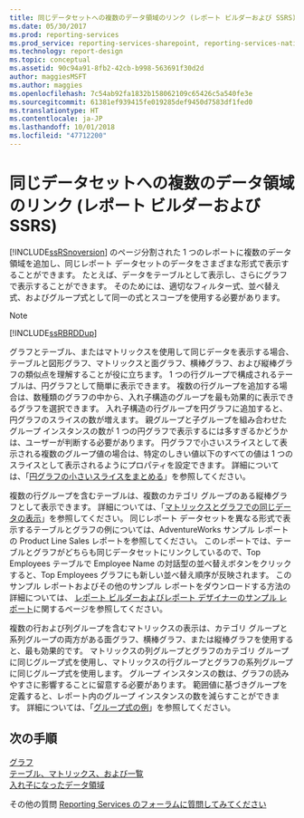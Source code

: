 ```yaml
---
title: 同じデータセットへの複数のデータ領域のリンク (レポート ビルダーおよび SSRS) | Microsoft Docs
ms.date: 05/30/2017
ms.prod: reporting-services
ms.prod_service: reporting-services-sharepoint, reporting-services-native
ms.technology: report-design
ms.topic: conceptual
ms.assetid: 90c94a91-8fb2-42cb-b998-563691f30d2d
author: maggiesMSFT
ms.author: maggies
ms.openlocfilehash: 7c54ab92fa1832b158062109c65426c5a540fe3e
ms.sourcegitcommit: 61381ef939415fe019285def9450d7583df1fed0
ms.translationtype: HT
ms.contentlocale: ja-JP
ms.lasthandoff: 10/01/2018
ms.locfileid: "47712200"
---
```

# <a name="linking-multiple-data-regions-to-the-same-dataset-report-builder-and-ssrs"></a>同じデータセットへの複数のデータ領域のリンク (レポート ビルダーおよび SSRS)

[!INCLUDE[ssRSnoversion](../../includes/ssrsnoversion-md.md)] のページ分割された 1 つのレポートに複数のデータ領域を追加し、同じレポート データセットのデータをさまざまな形式で表示することができます。 たとえば、データをテーブルとして表示し、さらにグラフで表示することができます。 そのためには、適切なフィルター式、並べ替え式、およびグループ式として同一の式とスコープを使用する必要があります。  
  
> [!NOTE]  
>  [!INCLUDE[ssRBRDDup](../../includes/ssrbrddup-md.md)]  
  
 グラフとテーブル、またはマトリックスを使用して同じデータを表示する場合、テーブルと図形グラフ、マトリックスと面グラフ、横棒グラフ、および縦棒グラフの類似点を理解することが役に立ちます。 1 つの行グループで構成されるテーブルは、円グラフとして簡単に表示できます。 複数の行グループを追加する場合は、数種類のグラフの中から、入れ子構造のグループを最も効果的に表示できるグラフを選択できます。 入れ子構造の行グループを円グラフに追加すると、円グラフのスライスの数が増えます。 親グループと子グループを組み合わせたグループ インスタンスの数が 1 つの円グラフで表示するには多すぎるかどうかは、ユーザーが判断する必要があります。 円グラフで小さいスライスとして表示される複数のグループ値の場合は、特定のしきい値以下のすべての値は 1 つのスライスとして表示されるようにプロパティを設定できます。 詳細については、「[円グラフの小さいスライスをまとめる](../../reporting-services/report-design/collect-small-slices-on-a-pie-chart-report-builder-and-ssrs.md)」を参照してください。  
  
 複数の行グループを含むテーブルは、複数のカテゴリ グループのある縦棒グラフとして表示できます。 詳細については、「[マトリックスとグラフでの同じデータの表示](../../reporting-services/report-design/display-the-same-data-on-a-matrix-and-a-chart-report-builder.md)」を参照してください。 同じレポート データセットを異なる形式で表示するテーブルとグラフの例については、AdventureWorks サンプル レポートの Product Line Sales レポートを参照してください。 このレポートでは、テーブルとグラフがどちらも同じデータセットにリンクしているので、Top Employees テーブルで Employee Name の対話型の並べ替えボタンをクリックすると、Top Employees グラフにも新しい並べ替え順序が反映されます。 このサンプル レポートおよびその他のサンプル レポートをダウンロードする方法の詳細については、 [レポート ビルダーおよびレポート デザイナーのサンプル レポート](http://go.microsoft.com/fwlink/?LinkId=198283)に関するページを参照してください。  
  
 複数の行および列グループを含むマトリックスの表示は、カテゴリ グループと系列グループの両方がある面グラフ、横棒グラフ、または縦棒グラフを使用すると、最も効果的です。 マトリックスの列グループとグラフのカテゴリ グループに同じグループ式を使用し、マトリックスの行グループとグラフの系列グループに同じグループ式を使用します。 グループ インスタンスの数は、グラフの読みやすさに影響することに留意する必要があります。 範囲値に基づきグループを定義すると、レポート内のグループ インスタンスの数を減らすことができます。 詳細については、「[グループ式の例](../../reporting-services/report-design/group-expression-examples-report-builder-and-ssrs.md)」を参照してください。  
  
## <a name="next-steps"></a>次の手順

[グラフ](../../reporting-services/report-design/charts-report-builder-and-ssrs.md)   
[テーブル、マトリックス、および一覧](../../reporting-services/report-design/tables-matrices-and-lists-report-builder-and-ssrs.md)   
[入れ子になったデータ領域](../../reporting-services/report-design/nested-data-regions-report-builder-and-ssrs.md)  

その他の質問 [Reporting Services のフォーラムに質問してみてください](http://go.microsoft.com/fwlink/?LinkId=620231)
